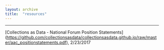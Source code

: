 ```yaml
---
layout: archive
title:  "resources"
---
```

---
[Collections as Data - National Forum Position Statements] (https://github.com/collectionsasdata/collectionsasdata.github.io/raw/master/aac_positionstatements.pdf), 2/23/2017
